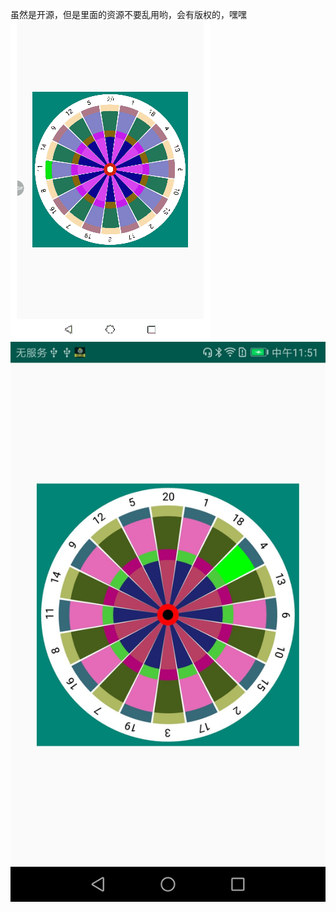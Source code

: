 虽然是开源，但是里面的资源不要乱用哟，会有版权的，嘿嘿
![效果图](https://github.com/1771893348/Darts/blob/master/image/QQ%E5%9B%BE%E7%89%8720190531094027.gif)
![效果图](https://github.com/1771893348/Darts/blob/master/image/QQ%E5%9B%BE%E7%89%8720190530115239.jpg)
